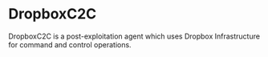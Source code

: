 # DropboxC2C
DropboxC2C is a post-exploitation agent which uses Dropbox Infrastructure for command and control operations.

